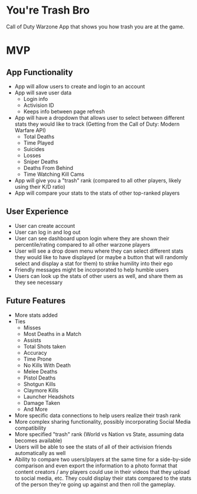 # You're Trash Bro

Call of Duty Warzone App that shows you how trash you are at the game.

# MVP

## App Functionality

- App will allow users to create and login to an account
- App will save user data
  - Login info
  - Activision ID
  - Keeps info between page refresh
- App will have a dropdown that allows user to select between different stats they would like to track (Getting from the Call of Duty: Modern Warfare API)
  - Total Deaths
  - Time Played
  - Suicides
  - Losses
  - Sniper Deaths
  - Deaths From Behind
  - Time Watching Kill Cams
- App will give you a "trash" rank (compared to all other players, likely using their K/D ratio)
- App will compare your stats to the stats of other top-ranked players

## User Experience

- User can create account
- User can log in and log out
- User can see dashboard upon login where they are shown their percentile/rating compared to all other warzone players
- User will see a drop down menu where they can select different stats they would like to have displayed (or maybe a button that will randomly select and display a stat for them) to strike humility into their ego
- Friendly messages might be incorporated to help humble users
- Users can look up the stats of other users as well, and share them as they see necessary

## Future Features

- More stats added
- Ties
  - Misses
  - Most Deaths in a Match
  - Assists
  - Total Shots taken
  - Accuracy
  - Time Prone
  - No Kills With Death
  - Melee Deaths
  - Pistol Deaths
  - Shotgun Kills
  - Claymore Kills
  - Launcher Headshots
  - Damage Taken
  - And More
- More specific data connections to help users realize their trash rank
- More complex sharing functionality, possibly incorporating Social Media compatibility
- More specified "trash" rank (World vs Nation vs State, assuming data becomes available)
- Users will be able to see the stats of all of their activision friends automatically as well
- Ability to compare two users/players at the same time for a side-by-side comparison and even export the information to a photo format that content creators / any players could use in their videos that they upload to social media, etc. They could display their stats compared to the stats of the person they're going up against and then roll the gameplay.
